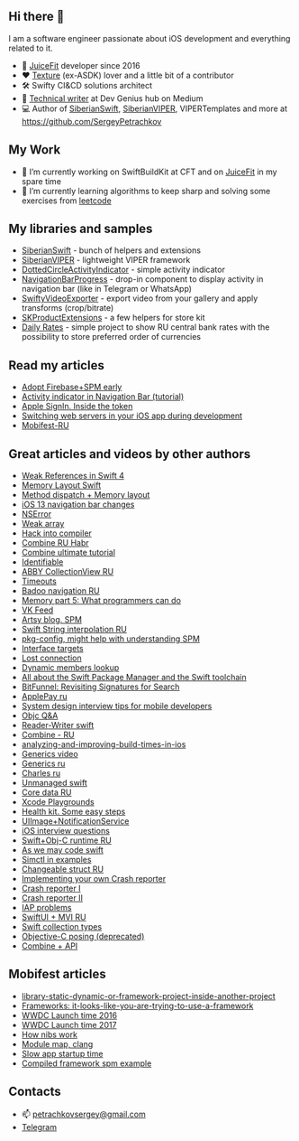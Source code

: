 ## Hi there 👋

I am a software engineer passionate about iOS development and everything related to it.

- 💪 [JuiceFit](https://apps.apple.com/us/app/juicefit/id1130889719) developer since 2016
- ❤️ [Texture](https://github.com/TextureGroup/Texture) (ex-ASDK) lover and a little bit of a contributor
- 🛠 Swifty CI&CD solutions architect
- 📝 [Technical writer](https://medium.com/@petrachkovsergey) at Dev Genius hub on Medium
- 💻 Author of [SiberianSwift](https://github.com/SergeyPetrachkov/SiberianSwift), [SiberianVIPER](https://github.com/SergeyPetrachkov/SiberianVIPER), VIPERTemplates and more at https://github.com/SergeyPetrachkov 

## My Work

- 🔭 I’m currently working on SwiftBuildKit at CFT and on [JuiceFit](https://apps.apple.com/us/app/juicefit/id1130889719) in my spare time
- 🌱 I’m currently learning algorithms to keep sharp and solving some exercises from [leetcode](https://leetcode.com/petrachkovsergey/)

## My libraries and samples

- [SiberianSwift](https://github.com/SergeyPetrachkov/SiberianSwift) - bunch of helpers and extensions
- [SiberianVIPER](https://github.com/SergeyPetrachkov/SiberianVIPER) - lightweight VIPER framework
- [DottedCircleActivityIndicator](https://github.com/SergeyPetrachkov/DottedCircleActivityIndicator) - simple activity indicator
- [NavigationBarProgress](https://github.com/SergeyPetrachkov/NavigationBarProgress) - drop-in component to display activity in navigation bar (like in Telegram or WhatsApp)
- [SwiftyVideoExporter](https://github.com/SergeyPetrachkov/SwiftyVideoExporter) - export video from your gallery and apply transforms (crop/bitrate)
- [SKProductExtensions](https://github.com/SergeyPetrachkov/SKProductExtensions) - a few helpers for store kit
- [Daily Rates](https://github.com/SergeyPetrachkov/DailyRatesRF) - simple project to show RU central bank rates with the possibility to store preferred order of currencies

## Read my articles

- [Adopt Firebase+SPM early](https://medium.com/dev-genius/firebase-spm-xcode-12-bcefcef2bd6b)
- [Activity indicator in Navigation Bar (tutorial)](https://medium.com/dev-genius/activity-indicator-in-navigation-bar-tutorial-484b2614f6e4)
- [Apple SignIn. Inside the token](https://medium.com/dev-genius/apple-signin-inside-the-token-e51c58d94e86)
- [Switching web servers in your iOS app during development](https://medium.com/actonica/manage-environments-in-your-ios-app-9ba1c0117414)
- [Mobifest-RU](https://www.notion.so/a92893d8ab28491e97711ee74aef6a6f)

## Great articles and videos by other authors

- [Weak References in Swift 4](https://mikeash.com/pyblog/friday-qa-2017-09-22-swift-4-weak-references.html)
- [Memory Layout Swift](https://academy.realm.io/posts/greg-heo-dealing-asynchrous-synchronous-swift-swift-language-user-group-2017/)
- [Method dispatch + Memory layout](https://heartbeat.fritz.ai/understanding-method-dispatch-in-swift-684801e718bc)
- [iOS 13 navigation bar changes](https://sarunw.com/posts/uinavigationbar-changes-in-ios13/)
- [NSError](https://nshipster.com/nserror/)
- [Weak array](https://marcosantadev.com/swift-arrays-holding-elements-weak-references/)
- [Hack into compiler](https://godbolt.org/)
- [Combine RU Habr](https://habr.com/ru/post/476678/)
- [Combine ultimate tutorial](https://theswiftdev.com/2019/10/31/the-ultimate-combine-framework-tutorial-in-swift/)
- [Identifiable](https://nshipster.com/identifiable/)
- [ABBY CollectionView RU](https://habr.com/ru/company/abbyy/blog/477734/)
- [Timeouts](https://forums.developer.apple.com/thread/73232) 
- [Badoo navigation RU](https://habr.com/ru/company/badoo/blog/483830/)
- [Memory part 5: What programmers can do](https://lwn.net/Articles/255364/)
- [VK Feed](https://habr.com/ru/company/vk/blog/481626/)
- [Artsy blog. SPM](https://artsy.github.io/blog/2019/01/05/its-time-to-use-spm/)
- [Swift String interpolation RU](https://habr.com/ru/post/447586/)
- [pkg-config, might help with understanding SPM](https://en.wikipedia.org/wiki/Pkg-config)
- [Interface targets](https://swiftrocks.com/reducing-ios-build-times-by-using-interface-targets.html)
- [Lost connection](https://developer.apple.com/library/archive/qa/qa1941/_index.html#//apple_ref/doc/uid/DTS40017602)
- [Dynamic members lookup](https://www.hackingwithswift.com/articles/55/how-to-use-dynamic-member-lookup-in-swift)
- [All about the Swift Package Manager and the Swift toolchain](https://theswiftdev.com/2019/01/14/all-about-the-swift-package-manager-and-the-swift-toolchain/)
- [BitFunnel: Revisiting Signatures for Search](https://danluu.com/bitfunnel-sigir.pdf)
- [ApplePay ru](https://vc.ru/dev/103118-poshagovaya-instrukciya-po-integracii-apple-pay-v-vashe-mobilnoe-prilozhenie)
- [System design interview tips for mobile developers](https://medium.com/@goncharov.artemv/grokking-the-mobile-system-design-interview-6a06fa94491b)
- [Objc Q&A](https://gist.github.com/CodaFi/a012ba4fb2df8b8826af2c85297f393e)
- [Reader-Writer swift](https://medium.com/@dmytro.anokhin/concurrency-in-swift-reader-writer-lock-4f255ae73422)
- [Combine - RU](https://habr.com/ru/post/488442/)
- [analyzing-and-improving-build-times-in-ios](https://medium.com/flawless-app-stories/analyzing-and-improving-build-times-in-ios-5e2b77ef408e)
- [Generics video](https://www.youtube.com/watch?v=ctS8FzqcRug)
- [Generics ru](https://habr.com/ru/post/451704/)
- [Charles ru](https://habr.com/ru/company/funcorp/blog/492940/)
- [Unmanaged swift](https://nshipster.com/unmanaged/)
- [Core data RU](https://habr.com/ru/post/436510/)
- [Xcode Playgrounds](https://www.pardel.net/blog/2019/swift-3rdparty-playgrounds)
- [Health kit. Some easy steps](https://crunchybagel.com/recording-workouts-in-healthkit/)
- [UIImage+NotificationService](https://blog.kulman.sk/dealing-with-memory-limits-in-app-extensions/)
- [iOS interview questions](https://iosinterviewguide.com/ios-interview-questions-for-senior-developers-in-2020)
- [Swift+Obj-C runtime RU](https://medium.com/yandex-maps-mobile/objc-runtime-in-swift-2cbfbc59c5cb)
- [As we may code swift](https://nshipster.com/as-we-may-code/)
- [Simctl in examples](https://medium.com/xcblog/simctl-control-ios-simulators-from-command-line-78b9006a20dc)
- [Changeable struct RU](https://habr.com/ru/company/hh/blog/511636/)
- [Implementing your own Crash reporter](https://developer.apple.com/forums/thread/113742)
- [Crash reporter I](https://stackoverflow.com/questions/54648806/intercepting-crashes-on-ios/54650600)
- [Crash reporter II](https://www.youtube.com/watch?v=6EsCWWXv7jg)
- [IAP problems](https://stackoverflow.com/questions/31812352/in-app-purchase-not-working-after-publishing-ios-app-to-app-store)
- [SwiftUI + MVI RU](https://habr.com/ru/post/512542/)
- [Swift collection types](https://harshil.net/blog/swift-sequence-collection-array)
- [Objective-C posing (deprecated)](https://www.tutorialspoint.com/objective_c/objective_c_posing.htm#:~:text=Objective%2DC%20permits%20a%20class,received%20by%20the%20posing%20class.)
- [Combine + API](https://www.vadimbulavin.com/modern-networking-in-swift-5-with-urlsession-combine-framework-and-codable/)

## Mobifest articles
- [library-static-dynamic-or-framework-project-inside-another-project](https://stackoverflow.com/questions/15331056/library-static-dynamic-or-framework-project-inside-another-project/59216151#59216151)
- [Frameworks: it-looks-like-you-are-trying-to-use-a-framework](https://www.bignerdranch.com/blog/it-looks-like-you-are-trying-to-use-a-framework/)
- [WWDC Launch time 2016](https://developer.apple.com/videos/play/wwdc2016/406/)
- [WWDC Launch time 2017](https://developer.apple.com/videos/play/wwdc2017/413)
- [How nibs work](https://developer.apple.com/library/archive/documentation/Cocoa/Conceptual/LoadingResources/CocoaNibs/CocoaNibs.html)
- [Module map, clang](https://clang.llvm.org/docs/Modules.html#module-maps)
- [Slow app startup time](https://useyourloaf.com/blog/slow-app-startup-times/)
- [Compiled framework spm example](https://github.com/wendyliga/compiled-framework-spm)

## Contacts

- 📫 petrachkovsergey@gmail.com
- [Telegram](https://t.me/petrachkovsergey)
